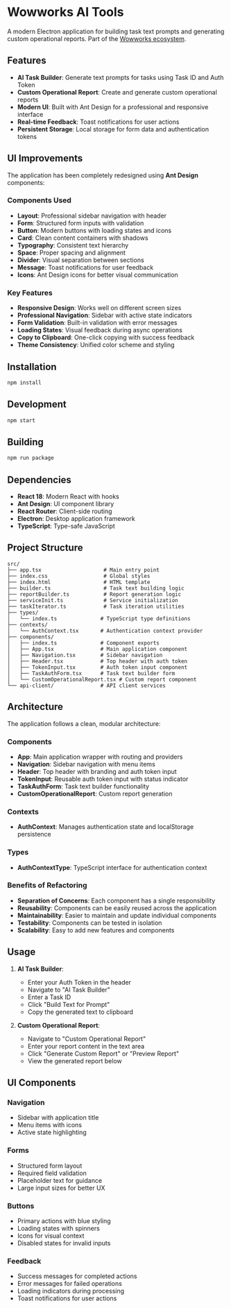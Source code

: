 # Wowworks AI Tools

A modern Electron application for building task text prompts and generating custom operational reports. Part of the [Wowworks ecosystem](https://wowworks.org/).

## Features

- **AI Task Builder**: Generate text prompts for tasks using Task ID and Auth Token
- **Custom Operational Report**: Create and generate custom operational reports
- **Modern UI**: Built with Ant Design for a professional and responsive interface
- **Real-time Feedback**: Toast notifications for user actions
- **Persistent Storage**: Local storage for form data and authentication tokens

## UI Improvements

The application has been completely redesigned using **Ant Design** components:

### Components Used
- **Layout**: Professional sidebar navigation with header
- **Form**: Structured form inputs with validation
- **Button**: Modern buttons with loading states and icons
- **Card**: Clean content containers with shadows
- **Typography**: Consistent text hierarchy
- **Space**: Proper spacing and alignment
- **Divider**: Visual separation between sections
- **Message**: Toast notifications for user feedback
- **Icons**: Ant Design icons for better visual communication

### Key Features
- **Responsive Design**: Works well on different screen sizes
- **Professional Navigation**: Sidebar with active state indicators
- **Form Validation**: Built-in validation with error messages
- **Loading States**: Visual feedback during async operations
- **Copy to Clipboard**: One-click copying with success feedback
- **Theme Consistency**: Unified color scheme and styling

## Installation

```bash
npm install
```

## Development

```bash
npm start
```

## Building

```bash
npm run package
```

## Dependencies

- **React 18**: Modern React with hooks
- **Ant Design**: UI component library
- **React Router**: Client-side routing
- **Electron**: Desktop application framework
- **TypeScript**: Type-safe JavaScript

## Project Structure

```
src/
├── app.tsx                    # Main entry point
├── index.css                  # Global styles
├── index.html                 # HTML template
├── builder.ts                 # Task text building logic
├── reportBuilder.ts           # Report generation logic
├── serviceInit.ts             # Service initialization
├── taskIterator.ts            # Task iteration utilities
├── types/
│   └── index.ts              # TypeScript type definitions
├── contexts/
│   └── AuthContext.tsx       # Authentication context provider
├── components/
│   ├── index.ts              # Component exports
│   ├── App.tsx               # Main application component
│   ├── Navigation.tsx        # Sidebar navigation
│   ├── Header.tsx            # Top header with auth token
│   ├── TokenInput.tsx        # Auth token input component
│   ├── TaskAuthForm.tsx      # Task text builder form
│   └── CustomOperationalReport.tsx # Custom report component
└── api-client/               # API client services
```

## Architecture

The application follows a clean, modular architecture:

### **Components**
- **App**: Main application wrapper with routing and providers
- **Navigation**: Sidebar navigation with menu items
- **Header**: Top header with branding and auth token input
- **TokenInput**: Reusable auth token input with status indicator
- **TaskAuthForm**: Task text builder functionality
- **CustomOperationalReport**: Custom report generation

### **Contexts**
- **AuthContext**: Manages authentication state and localStorage persistence

### **Types**
- **AuthContextType**: TypeScript interface for authentication context

### **Benefits of Refactoring**
- **Separation of Concerns**: Each component has a single responsibility
- **Reusability**: Components can be easily reused across the application
- **Maintainability**: Easier to maintain and update individual components
- **Testability**: Components can be tested in isolation
- **Scalability**: Easy to add new features and components

## Usage

1. **AI Task Builder**:
   - Enter your Auth Token in the header
   - Navigate to "AI Task Builder"
   - Enter a Task ID
   - Click "Build Text for Prompt"
   - Copy the generated text to clipboard

2. **Custom Operational Report**:
   - Navigate to "Custom Operational Report"
   - Enter your report content in the text area
   - Click "Generate Custom Report" or "Preview Report"
   - View the generated report below

## UI Components

### Navigation
- Sidebar with application title
- Menu items with icons
- Active state highlighting

### Forms
- Structured form layout
- Required field validation
- Placeholder text for guidance
- Large input sizes for better UX

### Buttons
- Primary actions with blue styling
- Loading states with spinners
- Icons for visual context
- Disabled states for invalid inputs

### Feedback
- Success messages for completed actions
- Error messages for failed operations
- Loading indicators during processing
- Toast notifications for user actions
